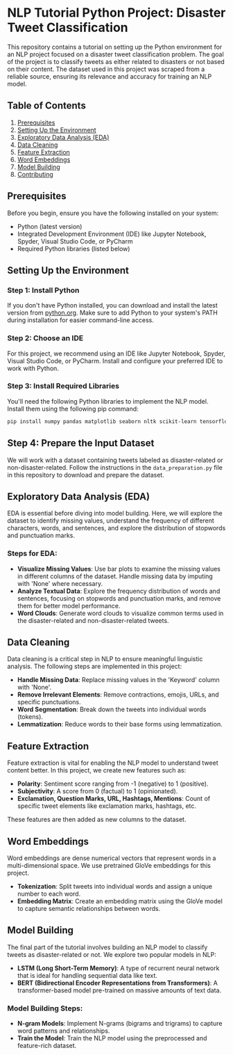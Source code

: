 # NLP Tutorial Python Project: Disaster Tweet Classification
This repository contains a tutorial on setting up the Python environment for an NLP project focused on a disaster tweet classification problem. The goal of the project is to classify tweets as either related to disasters or not based on their content. The dataset used in this project was scraped from a reliable source, ensuring its relevance and accuracy for training an NLP model.

## Table of Contents
1. [Prerequisites](#prerequisites)
2. [Setting Up the Environment](#setting-up-the-environment)
3. [Exploratory Data Analysis (EDA)](#exploratory-data-analysis-eda)
4. [Data Cleaning](#data-cleaning)
5. [Feature Extraction](#feature-extraction)
6. [Word Embeddings](#word-embeddings)
7. [Model Building](#model-building)
8. [Contributing](#contributing)

## Prerequisites
Before you begin, ensure you have the following installed on your system:

- Python (latest version)
- Integrated Development Environment (IDE) like Jupyter Notebook, Spyder, Visual Studio Code, or PyCharm
- Required Python libraries (listed below)

## Setting Up the Environment

### Step 1: Install Python
If you don't have Python installed, you can download and install the latest version from [python.org](https://www.python.org/). Make sure to add Python to your system's PATH during installation for easier command-line access.

### Step 2: Choose an IDE
For this project, we recommend using an IDE like Jupyter Notebook, Spyder, Visual Studio Code, or PyCharm. Install and configure your preferred IDE to work with Python.

### Step 3: Install Required Libraries
You'll need the following Python libraries to implement the NLP model. Install them using the following pip command:

```bash
pip install numpy pandas matplotlib seaborn nltk scikit-learn tensorflow keras
```

## Step 4: Prepare the Input Dataset
We will work with a dataset containing tweets labeled as disaster-related or non-disaster-related. Follow the instructions in the `data_preparation.py` file in this repository to download and prepare the dataset.

## Exploratory Data Analysis (EDA)
EDA is essential before diving into model building. Here, we will explore the dataset to identify missing values, understand the frequency of different characters, words, and sentences, and explore the distribution of stopwords and punctuation marks.

### Steps for EDA:
- **Visualize Missing Values**: Use bar plots to examine the missing values in different columns of the dataset. Handle missing data by imputing with 'None' where necessary.
- **Analyze Textual Data**: Explore the frequency distribution of words and sentences, focusing on stopwords and punctuation marks, and remove them for better model performance.
- **Word Clouds**: Generate word clouds to visualize common terms used in the disaster-related and non-disaster-related tweets.

## Data Cleaning
Data cleaning is a critical step in NLP to ensure meaningful linguistic analysis. The following steps are implemented in this project:

- **Handle Missing Data**: Replace missing values in the 'Keyword' column with 'None'.
- **Remove Irrelevant Elements**: Remove contractions, emojis, URLs, and specific punctuations.
- **Word Segmentation**: Break down the tweets into individual words (tokens).
- **Lemmatization**: Reduce words to their base forms using lemmatization.

## Feature Extraction
Feature extraction is vital for enabling the NLP model to understand tweet content better. In this project, we create new features such as:

- **Polarity**: Sentiment score ranging from -1 (negative) to 1 (positive).
- **Subjectivity**: A score from 0 (factual) to 1 (opinionated).
- **Exclamation, Question Marks, URL, Hashtags, Mentions**: Count of specific tweet elements like exclamation marks, hashtags, etc.

These features are then added as new columns to the dataset.

## Word Embeddings
Word embeddings are dense numerical vectors that represent words in a multi-dimensional space. We use pretrained GloVe embeddings for this project.

- **Tokenization**: Split tweets into individual words and assign a unique number to each word.
- **Embedding Matrix**: Create an embedding matrix using the GloVe model to capture semantic relationships between words.

## Model Building
The final part of the tutorial involves building an NLP model to classify tweets as disaster-related or not. We explore two popular models in NLP:

- **LSTM (Long Short-Term Memory)**: A type of recurrent neural network that is ideal for handling sequential data like text.
- **BERT (Bidirectional Encoder Representations from Transformers)**: A transformer-based model pre-trained on massive amounts of text data.

### Model Building Steps:
- **N-gram Models**: Implement N-grams (bigrams and trigrams) to capture word patterns and relationships.
- **Train the Model**: Train the NLP model using the preprocessed and feature-rich dataset.
